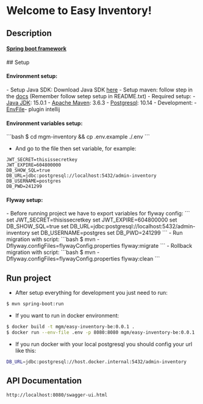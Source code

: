 # Welcome to Easy Inventory!

## Description

<h4><a href="https://spring.io/">Spring boot framework</a></h4>
## Setup
<h4>Environment setup:</h4>
- Setup Java SDK: Download Java SDK <a href="https://www.oracle.com/java/technologies/javase/javase-jdk8-downloads.html">here</a>
- Setup maven: follow step in the <a href="https://maven.apache.org/install.html">docs</a> (Remember follow setep setup in README.txt)
- Required setup:
    - <a href="https://www.oracle.com/java/technologies/javase/javase-jdk8-downloads.html">Java JDK</a>: 15.0.1
    - <a href="https://maven.apache.org/install.html">Apache Maven</a>: 3.6.3
    - <a href="https://www.enterprisedb.com/downloads/postgres-postgresql-downloads">Postgresql</a>: 10.14
- Development:
    - <a href="EnvFile - plugin intellij">EnvFile</a>- plugin intellij
    
<h4>Environment variables setup:</h4>
```bash
$ cd mgm-inventory && cp .env.example ./.env
```

- And go to the file then set variable, for example:
```
JWT_SECRET=thisissecretkey
JWT_EXPIRE=604800000
DB_SHOW_SQL=true
DB_URL=jdbc:postgresql://localhost:5432/admin-inventory
DB_USERNAME=postgres
DB_PWD=241299
```

<h4>Flyway setup:</h4>
- Before running project we have to export variables for flyway config:
```
set JWT_SECRET=thisissecretkey
set JWT_EXPIRE=604800000
set DB_SHOW_SQL=true
set DB_URL=jdbc:postgresql://localhost:5432/admin-inventory
set DB_USERNAME=postgres
set DB_PWD=241299
```
- Run migration with script:  
```bash
$ mvn -Dflyway.configFiles=flywayConfig.properties flyway:migrate
```
- Rollback migration with script:
```bash
$ mvn -Dflyway.configFiles=flywayConfig.properties flyway:clean
```

## Run project
- After setup everything for development you just need to run:
```bash
$ mvn spring-boot:run
```

- If you want to run in docker environment:
```bash
$ docker build -t mgm/easy-inventory-be:0.0.1 .
$ docker run --env-file .env -p 8080:8080 mgm/easy-inventory-be:0.0.1
```

- If you run docker with your local postgresql you should config your url like this:

```bash
DB_URL=jdbc:postgresql://host.docker.internal:5432/admin-inventory
```

## API Documentation
```bash
http://localhost:8080/swagger-ui.html
```
